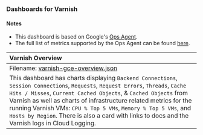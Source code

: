 ### Dashboards for Varnish

#### Notes

- This dashboard is based on Google's [Ops Agent](https://cloud.google.com/stackdriver/docs/solutions/agents/ops-agent).
- The full list of metrics supported by the Ops Agent can be found [here](https://cloud.google.com/stackdriver/docs/solutions/agents/ops-agent/third-party/varnish#monitored-metrics).

|Varnish Overview|
|:------------------|
|Filename: [varnish-gce-overview.json](varnish-gce-overview.json)|
|This dashboard has charts displaying `Backend Connections`, `Session Connections`, `Requests`, `Request Errors`, `Threads`, `Cache Hits / Misses`, `Current Cached Objects`, & `Cached Objects` from Varnish as well as charts of infrastructure related metrics for the running Varnish VMs: `CPU % Top 5 VMs`, `Memory % Top 5 VMs`, and `Hosts by Region`. There is also a card with links to docs and the Varnish logs in Cloud Logging.|
